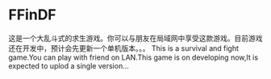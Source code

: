 # FFinDF
这是一个大乱斗式的求生游戏。你可以与朋友在局域网中享受这款游戏。目前游戏还在开发中，预计会先更新一个单机版本。。。
This is a survival and fight game.You can play with friend on LAN.This game is on developing now,It is expected to uplod a single version...

